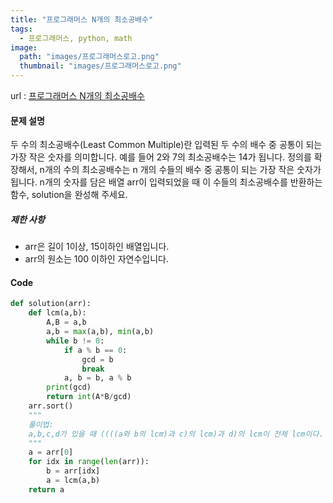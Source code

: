 ```yaml
---
title: "프로그래머스 N개의 최소공배수"
tags:
  - 프로그래머스, python, math
image:
  path: "images/프로그래머스로고.png"
  thumbnail: "images/프로그래머스로고.png"
---
```


url : [프로그래머스 N개의 최소공배수](https://school.programmers.co.kr/learn/courses/30/lessons/12953)
#### 문제 설명
두 수의 최소공배수(Least Common Multiple)란 입력된 두 수의 배수 중 공통이 되는 가장 작은 숫자를 의미합니다. 예를 들어 2와 7의 최소공배수는 14가 됩니다. 정의를 확장해서, n개의 수의 최소공배수는 n 개의 수들의 배수 중 공통이 되는 가장 작은 숫자가 됩니다. n개의 숫자를 담은 배열 arr이 입력되었을 때 이 수들의 최소공배수를 반환하는 함수, solution을 완성해 주세요.

##### 제한 사항
-   arr은 길이 1이상, 15이하인 배열입니다.
-   arr의 원소는 100 이하인 자연수입니다.


#### Code
```python
def solution(arr):
    def lcm(a,b):
        A,B = a,b
        a,b = max(a,b), min(a,b)
        while b != 0:
            if a % b == 0:
                gcd = b
                break
            a, b = b, a % b
        print(gcd)
        return int(A*B/gcd)
    arr.sort()
    """
    풀이법: 
    a,b,c,d가 있을 때 ((((a와 b의 lcm)과 c)의 lcm)과 d)의 lcm이 전체 lcm이다.
    """
    a = arr[0] 
    for idx in range(len(arr)):
        b = arr[idx]
        a = lcm(a,b)
    return a

```
